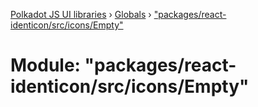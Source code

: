 [Polkadot JS UI libraries](../README.md) › [Globals](../globals.md) › ["packages/react-identicon/src/icons/Empty"](_packages_react_identicon_src_icons_empty_.md)

# Module: "packages/react-identicon/src/icons/Empty"


